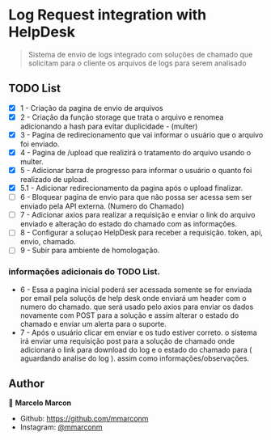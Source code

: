 # Log Request integration with HelpDesk

> Sistema de envio de logs integrado com soluções de chamado que solicitam para o cliente os arquivos de logs para serem analisado


## TODO List

- [x] 1 - Criação da pagina de envio de arquivos
- [x] 2 - Criação da função storage que trata o arquivo e renomea adicionando a hash para evitar duplicidade - (multer)
- [x] 3 - Pagina de redirecionamento que vai informar o usuário que o arquivo foi enviado.
- [x] 4 - Pagina de /upload que realizirá o tratamento do arquivo usando o multer.
- [x] 5 - Adicionar barra de progresso para informar o usuário o quanto foi realizado de upload.
- [x] 5.1 - Adicionar redirecionamento da pagina após o upload finalizar.
- [ ] 6 - Bloquear pagina de envio para que não possa ser acessa sem ser enviado pela API externa. (Numero do Chamado)
- [ ] 7 - Adicionar axios para realizar a requisição e enviar o link do arquivo enviado e alteração do estado do chamado com as informações.
- [ ] 8 - Configurar a soluçao HelpDesk para receber a requisição. token, api, envio, chamado.
- [ ] 9 - Subir para ambiente de homologação.

### informações adicionais do TODO List.

- 6 - Essa a pagina inicial poderá ser acessada somente se for enviada por email pela soluçõs de help desk onde enviará
 um header com o numero do chamado. que será usado pelo axios para enviar os dados novamente com POST para a solução e assim alterar o estado do chamado
 e enviar um alerta para o suporte.
- 7 - Após o usuário clicar em enviar e os tudo estiver correto. o sistema irá enviar uma requisição post para a solução de chamado onde adicionará o link para download do log e o estado do chamado para ( aguardando analise do log ). assim como informações/observações.

## Author

👤 **Marcelo Marcon**

* Github: https://github.com/mmarconm
* Instagram: [@mmarconm](https://www.instagram.com/mmarconm/)
